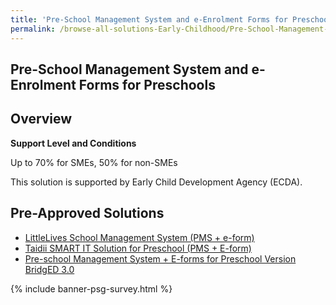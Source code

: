 ```yaml
---
title: 'Pre-School Management System and e-Enrolment Forms for Preschools'
permalink: /browse-all-solutions-Early-Childhood/Pre-School-Management-System-and-e-Enrolment-Forms-for-Preschools
---
```


## Pre-School Management System and e-Enrolment Forms for Preschools
## Overview

**Support Level and Conditions**

Up to 70% for SMEs, 50% for non-SMEs

This solution is supported by Early Child Development Agency (ECDA).

## Pre-Approved Solutions

- <a href='/productivity-solutions-grant/solutionrepo/solution2564' target='_blank'>LittleLives School Management System (PMS + e-form)</a><br>
- <a href='/productivity-solutions-grant/solutionrepo/solution2600' target='_blank'>Taidii SMART IT Solution for Preschool (PMS + E-form)</a><br>
- <a href='/productivity-solutions-grant/solutionrepo/solution2688' target='_blank'>Pre-school Management System + E-forms for Preschool Version BridgED 3.0</a><br>

{% include banner-psg-survey.html %}
